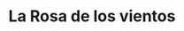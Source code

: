 ---
title: "La Rosa de los vientos"
url: /san-justo-de-la-vega/la-rosa-de-los-vientos/
shop: Bäckerei
---